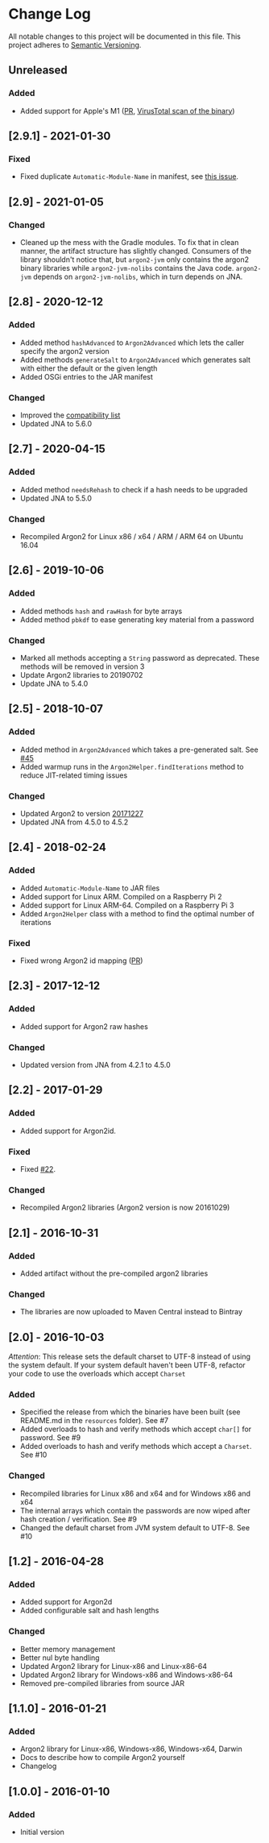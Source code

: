 # Change Log

All notable changes to this project will be documented in this file. This project adheres to [Semantic Versioning](http://semver.org/).

## Unreleased

### Added

* Added support for Apple's M1 ([PR](https://github.com/phxql/argon2-jvm/pull/82), [VirusTotal scan of the binary](https://www.virustotal.com/gui/file-analysis/ZDQ3ZTQ1ZTIxNTYzY2YyZmU5ZGJjYzQyNGY5ZWY4MzY6MTYxNDA2NzU3MA==/detection))

## [2.9.1] - 2021-01-30

### Fixed

- Fixed duplicate `Automatic-Module-Name` in manifest, see [this issue](https://github.com/phxql/argon2-jvm/issues/80).

## [2.9] - 2021-01-05

### Changed

- Cleaned up the mess with the Gradle modules. To fix that in clean manner, the artifact structure has slightly changed.
  Consumers of the library shouldn't notice that, but `argon2-jvm` only contains the argon2 binary libraries
  while `argon2-jvm-nolibs`
  contains the Java code. `argon2-jvm` depends on `argon2-jvm-nolibs`, which in turn depends on JNA.

## [2.8] - 2020-12-12

### Added

- Added method `hashAdvanced` to `Argon2Advanced` which lets the caller specify the argon2 version
- Added methods `generateSalt` to `Argon2Advanced` which generates salt with either the default or the given length
- Added OSGi entries to the JAR manifest

### Changed

- Improved the [compatibility list](compatibility-tests/README.md)
- Updated JNA to 5.6.0

## [2.7] - 2020-04-15

### Added
- Added method `needsRehash` to check if a hash needs to be upgraded
- Updated JNA to 5.5.0

### Changed
- Recompiled Argon2 for Linux x86 / x64 / ARM / ARM 64 on Ubuntu 16.04 

## [2.6] - 2019-10-06

### Added
- Added methods `hash` and `rawHash` for byte arrays
- Added method `pbkdf` to ease generating key material from a password

### Changed
- Marked all methods accepting a `String` password as deprecated. These methods will be removed in version 3
- Update Argon2 libraries to 20190702
- Update JNA to 5.4.0

## [2.5] - 2018-10-07

### Added
- Added method in `Argon2Advanced` which takes a pre-generated salt. See [#45](https://github.com/phxql/argon2-jvm/issues/45)
- Added warmup runs in the `Argon2Helper.findIterations` method to reduce JIT-related timing issues

### Changed
- Updated Argon2 to version [20171227](https://github.com/P-H-C/phc-winner-argon2/releases/tag/20171227)
- Updated JNA from 4.5.0 to 4.5.2

## [2.4] - 2018-02-24

### Added
- Added `Automatic-Module-Name` to JAR files
- Added support for Linux ARM. Compiled on a Raspberry Pi 2
- Added support for Linux ARM-64. Compiled on a Raspberry Pi 3
- Added `Argon2Helper` class with a method to find the optimal number of iterations

### Fixed
- Fixed wrong Argon2 id mapping ([PR](https://github.com/phxql/argon2-jvm/pull/41))

## [2.3] - 2017-12-12

### Added
- Added support for Argon2 raw hashes

### Changed
- Updated version from JNA from 4.2.1 to 4.5.0

## [2.2] - 2017-01-29

### Added
- Added support for Argon2id.

### Fixed
- Fixed [#22](https://github.com/phxql/argon2-jvm/issues/22).

### Changed
- Recompiled Argon2 libraries (Argon2 version is now 20161029)

## [2.1] - 2016-10-31
### Added
- Added artifact without the pre-compiled argon2 libraries

### Changed
- The libraries are now uploaded to Maven Central instead to Bintray

## [2.0] - 2016-10-03
*Attention*: This release sets the default charset to UTF-8 instead of using the system default. If your system default
haven't been UTF-8, refactor your code to use the overloads which accept `Charset`

### Added
- Specified the release from which the binaries have been built (see README.md in the `resources` folder). See #7
- Added overloads to hash and verify methods which accept `char[]` for password. See #9
- Added overloads to hash and verify methods which accept a `Charset`. See #10

### Changed
- Recompiled libraries for Linux x86 and x64 and for Windows x86 and x64
- The internal arrays which contain the passwords are now wiped after hash creation / verification. See #9
- Changed the default charset from JVM system default to UTF-8. See #10

## [1.2] - 2016-04-28
### Added
- Added support for Argon2d
- Added configurable salt and hash lengths

### Changed
- Better memory management
- Better nul byte handling
- Updated Argon2 library for Linux-x86 and Linux-x86-64
- Updated Argon2 library for Windows-x86 and Windows-x86-64
- Removed pre-compiled libraries from source JAR

## [1.1.0] - 2016-01-21
### Added
- Argon2 library for Linux-x86, Windows-x86, Windows-x64, Darwin
- Docs to describe how to compile Argon2 yourself
- Changelog

## [1.0.0] - 2016-01-10
### Added
- Initial version

